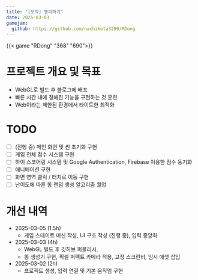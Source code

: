 ```yaml
---
title: "[모작] 똥피하기"
date: 2025-03-03
gamejam:
  github: https://github.com/nachiketa3299/RDong
---
```


{{< game "RDong" "368" "690">}}

# 프로젝트 개요 및 목표

* WebGL로 빌드 후 블로그에 배포
* 빠른 시간 내에 정해진 기능을 구현하는 것 훈련
* Web이라는 제한된 환경에서 타이트한 최적화

# TODO

* [ ] (진행 중) 메인 화면 및 씬 초기화 구현
* [ ] 게임 전체 점수 시스템 구현
* [ ] 하이 스코어링 시스템 및 Google Authentication, Firebase 이용한 점수 동기화
* [ ] 애니메이션 구현
* [ ] 화면 영역 클릭 / 터치로 이동 구현
* [ ] 난이도에 따른 똥 랜덤 생성 알고리즘 퀄업

# 개선 내역

* 2025-03-05 (1.5h)
  * 게임 스테이트 머신 작성, UI 구조 작성 (진행 중), 입력 중앙화
* 2025-03-03 (4h)
  * WebGL 빌드 후 깃허브 퍼블리시, 
  * 똥 생성기 구현, 픽셀 퍼펙트 카메라 적용, 고정 스크린비, 임시 애셋 삽입
* 2025-03-02 (2h)
  * 프로젝트 생성, 입력 연결 및 기본 움직임 구현